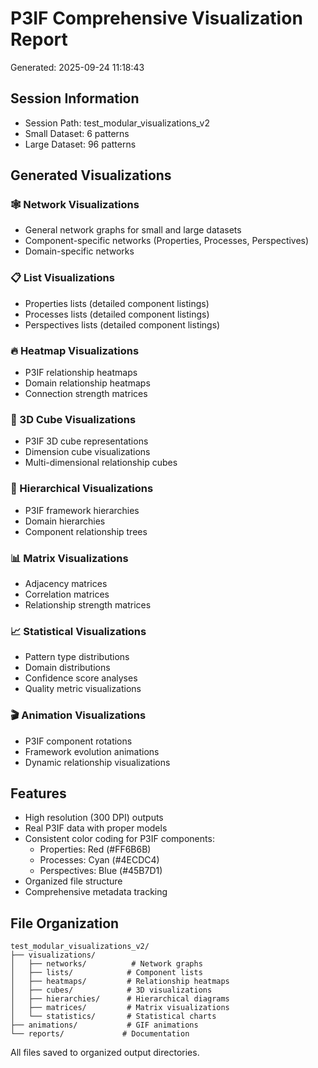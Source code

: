 # P3IF Comprehensive Visualization Report

Generated: 2025-09-24 11:18:43

## Session Information
- Session Path: test_modular_visualizations_v2
- Small Dataset: 6 patterns
- Large Dataset: 96 patterns

## Generated Visualizations

### 🕸️ Network Visualizations
- General network graphs for small and large datasets
- Component-specific networks (Properties, Processes, Perspectives)
- Domain-specific networks

### 📋 List Visualizations
- Properties lists (detailed component listings)
- Processes lists (detailed component listings)
- Perspectives lists (detailed component listings)

### 🔥 Heatmap Visualizations
- P3IF relationship heatmaps
- Domain relationship heatmaps
- Connection strength matrices

### 🎲 3D Cube Visualizations
- P3IF 3D cube representations
- Dimension cube visualizations
- Multi-dimensional relationship cubes

### 🌳 Hierarchical Visualizations
- P3IF framework hierarchies
- Domain hierarchies
- Component relationship trees

### 📊 Matrix Visualizations
- Adjacency matrices
- Correlation matrices
- Relationship strength matrices

### 📈 Statistical Visualizations
- Pattern type distributions
- Domain distributions
- Confidence score analyses
- Quality metric visualizations

### 🎬 Animation Visualizations
- P3IF component rotations
- Framework evolution animations
- Dynamic relationship visualizations

## Features
- High resolution (300 DPI) outputs
- Real P3IF data with proper models
- Consistent color coding for P3IF components:
  - Properties: Red (#FF6B6B)
  - Processes: Cyan (#4ECDC4)
  - Perspectives: Blue (#45B7D1)
- Organized file structure
- Comprehensive metadata tracking

## File Organization
```
test_modular_visualizations_v2/
├── visualizations/
│   ├── networks/          # Network graphs
│   ├── lists/            # Component lists
│   ├── heatmaps/         # Relationship heatmaps
│   ├── cubes/            # 3D visualizations
│   ├── hierarchies/      # Hierarchical diagrams
│   ├── matrices/         # Matrix visualizations
│   └── statistics/       # Statistical charts
├── animations/           # GIF animations
└── reports/             # Documentation
```

All files saved to organized output directories.
